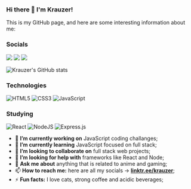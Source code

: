### Hi there 👋 I'm Krauzer!

This is my GitHub page, and here are some interesting information about me:

### Socials

[<img src="https://img.shields.io/badge/linkedin-%230077B5.svg?style=for-the-badge&logo=linkedin&logoColor=white">](https://www.linkedin.com/in/pedro-krauzer-51103a101/)
[<img src="https://img.shields.io/badge/YouTube-%23FF0000.svg?style=for-the-badge&logo=YouTube&logoColor=white">](https://www.youtube.com/channel/UCfn9FO7CKhn6_Z1jw5NiF8A)
[<img src="https://img.shields.io/badge/linktree-1de9b6?style=for-the-badge&logo=linktree&logoColor=white">](https://linktr.ee/krauzer)

![Krauzer's GitHub stats](https://github-readme-stats.vercel.app/api?username=KrauzerPH94&show_icons=true&theme=dark)

### Technologies
![HTML5](https://img.shields.io/badge/html5-%23E34F26.svg?style=for-the-badge&logo=html5&logoColor=white)
![CSS3](https://img.shields.io/badge/css3-%231572B6.svg?style=for-the-badge&logo=css3&logoColor=white)
![JavaScript](https://img.shields.io/badge/javascript-%23323330.svg?style=for-the-badge&logo=javascript&logoColor=%23F7DF1E)

### Studying
![React](https://img.shields.io/badge/react-%2320232a.svg?style=for-the-badge&logo=react&logoColor=%2361DAFB)
![NodeJS](https://img.shields.io/badge/node.js-6DA55F?style=for-the-badge&logo=node.js&logoColor=white)
![Express.js](https://img.shields.io/badge/express.js-%23404d59.svg?style=for-the-badge&logo=express&logoColor=%2361DAFB)

- 🔭 **I’m currently working on** JavaScript coding challanges;
- 🌱 **I’m currently learning** JavaScript focused on full stack;
- 👯 **I’m looking to collaborate on** full stack web projects;
- 🤔 **I’m looking for help with** frameworks like React and Node;
- 💬 **Ask me about** anything that is related to anime and gaming;
- 📫 **How to reach me:** here are all my socials -> [**linktr.ee/krauzer**](https://linktr.ee/krauzer);
- ⚡ **Fun facts:** I love cats, strong coffee and acidic beverages;

